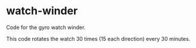 # watch-winder
Code for the gyro watch winder.

This code rotates the watch 30 times (15 each direction) every 30 minutes.
